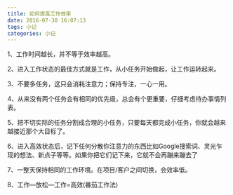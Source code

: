 ```yaml
---
title: 如何提高工作效率
date: 2016-07-30 16:07:13
tags: 小记
categories: 小记
---
```


1、工作时间越长，并不等于效率越高。

2、进入工作状态的最佳方式就是工作，从小任务开始做起，让工作运转起来。

3、不要多任务，这只会消耗注意力；保持专注，一心一用。

4、从来没有两个任务会有相同的优先级，总会有个更重要，仔细考虑待办事情列表。

<!-- more -->

5、把不切实际的任务分割成合理的小任务，只要每天都完成小任务，你就会越来越接近那个大目标了。

6、进入高效状态后，记下任何分散你注意力的东西比如Google搜索词、灵光乍现的想法、新点子等等。如果你把它们记下来，它就不会再蹦来蹦去了

7、一整天保持相同的工作环境。在项目/客户之间切换，会效率低。

8、工作—放松—工作=高效(番茄工作法)



